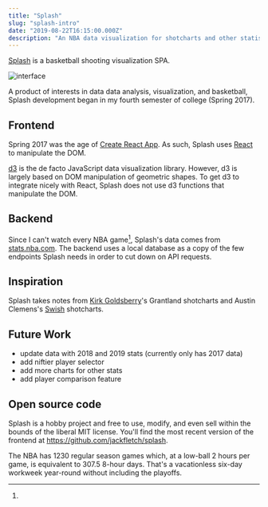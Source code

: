 ```yaml
---
title: "Splash"
slug: "splash-intro"
date: "2019-08-22T16:15:00.000Z"
description: "An NBA data visualization for shotcharts and other statistics."
---
```


[Splash](https://splash.jackfletch.com) is a basketball shooting visualization SPA.

![interface](/media/splash-intro/interface.png)

A product of interests in data data analysis, visualization, and basketball, Splash development began in my fourth semester of college (Spring 2017).

## Frontend

Spring 2017 was the age of [Create React App](https://create-react-app.dev).
As such, Splash uses [React](https://reactjs.org) to manipulate the DOM.

[d3](https://d3js.org) is the de facto JavaScript data visualization library.
However, d3 is largely based on DOM manipulation of geometric shapes.
To get d3 to integrate nicely with React, Splash does not use d3 functions that manipulate the DOM.

## Backend

Since I can't watch every NBA game[^nba-time], Splash's data comes from [stats.nba.com](https://stats.nba.com).
The backend uses a local database as a copy of the few endpoints Splash needs in order to cut down on API requests.

## Inspiration

Splash takes notes from [Kirk Goldsberry](https://twitter.com/kirkgoldsberry)'s Grantland shotcharts and Austin Clemens's [Swish](http://www.austinclemens.com/shotcharts/) shotcharts.

## Future Work

- update data with 2018 and 2019 stats (currently only has 2017 data)
- add niftier player selector
- add more charts for other stats
- add player comparison feature

## Open source code

Splash is a hobby project and free to use, modify, and even sell within the bounds of the liberal MIT license.
You'll find the most recent version of the frontend at https://github.com/jackfletch/splash.

[^nba-time]:

  The NBA has 1230 regular season games which, at a low-ball 2 hours per game, is equivalent to 307.5 8-hour days.
  That's a vacationless six-day workweek year-round without including the playoffs.
